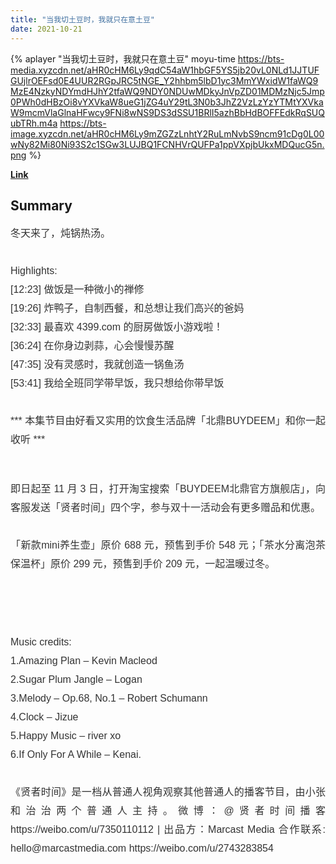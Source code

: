 ```yaml
---
title: "当我切土豆时，我就只在意土豆"
date: 2021-10-21
---
```


{% aplayer "当我切土豆时，我就只在意土豆" moyu-time  https://bts-media.xyzcdn.net/aHR0cHM6Ly9qdC54aW1hbGF5YS5jb20vL0NLd1JJTUFGUjlrOEFsd0E4UUR2RGpJRC5tNGE_Y2hhbm5lbD1yc3MmYWxidW1faWQ9MzE4NzkyNDYmdHJhY2tfaWQ9NDY0NDUwMDkyJnVpZD01MDMzNjc5Jmp0PWh0dHBzOi8vYXVkaW8ueG1jZG4uY29tL3N0b3JhZ2VzLzYzYTMtYXVkaW9mcmVlaGlnaHFwcy9FNi8wNS9DS3dSSU1BRlI5azhBbHdBOFFEdkRqSUQubTRh.m4a https://bts-image.xyzcdn.net/aHR0cHM6Ly9mZGZzLnhtY2RuLmNvbS9ncm91cDg0L00wNy82Mi80Ni93S2c1SGw3LUJBQ1FCNHVrQUFPa1ppVXpjbUkxMDQucG5n.png %}

**[Link](https://www.xiaoyuzhoufm.com/episode/61713d3dc4970d10b41ec26f)**

## Summary
<p style="color: #333333; font-weight: normal; font-size: 16px; line-height: 30px; font-family: Helvetica,Arial,sans-serif; text-align: justify;">冬天来了，炖锅热汤。<br /><br />Highlights:<br />[12:23] 做饭是一种微小的禅修<br />[19:26] 炸鸭子，自制西餐，和总想让我们高兴的爸妈<br />[32:33] 最喜欢 4399.com 的厨房做饭小游戏啦！<br />[36:24] 在你身边剥蒜，心会慢慢苏醒<br />[47:35] 没有灵感时，我就创造一锅鱼汤<br />[53:41] 我给全班同学带早饭，我只想给你带早饭<br /><br />*** 本集节目由好看又实用的饮食生活品牌「北鼎BUYDEEM」和你一起收听 ***<br /></p><span><br /></span><p style="color: #333333; font-weight: normal; font-size: 16px; line-height: 30px; font-family: Helvetica,Arial,sans-serif; text-align: justify;">即日起至 11 月 3 日，打开淘宝搜索「BUYDEEM北鼎官方旗舰店」，向客服发送「贤者时间」四个字，参与双十一活动会有更多赠品和优惠。<br /><br />「新款mini养生壶」原价 688 元，预售到手价 548 元；「茶水分离泡茶保温杯」原价 299 元，预售到手价 209 元，一起温暖过冬。</p><span><br /></span><p style="color: #333333; font-weight: normal; font-size: 16px; line-height: 30px; font-family: Helvetica,Arial,sans-serif; text-align: justify;"><img alt="" src="http://imagev2.xmcdn.com/storages/438c-audiofreehighqps/57/8F/CMCoOR4FRvVEABhlRwDu00of.png!op_type=4&amp;device_type=ios&amp;upload_type=attachment&amp;name=mobile_large" /><br /></p><p style="color: #333333; font-weight: normal; font-size: 16px; line-height: 30px; font-family: Helvetica,Arial,sans-serif; text-align: justify;"><br />Music credits:<br />1.Amazing Plan – Kevin Macleod<br />2.Sugar Plum Jangle – Logan<br />3.Melody – Op.68, No.1 – Robert Schumann<br />4.Clock – Jizue<br />5.Happy Music – river xo<br />6.If Only For A While – Kenai.<br /><br />《贤者时间》是一档从普通人视角观察其他普通人的播客节目，由小张和治治两个普通人主持。微博：@贤者时间播客 https://weibo.com/u/7350110112 | 出品方：Marcast Media 合作联系: hello@marcastmedia.com https://weibo.com/u/2743283854<br /></p>
    